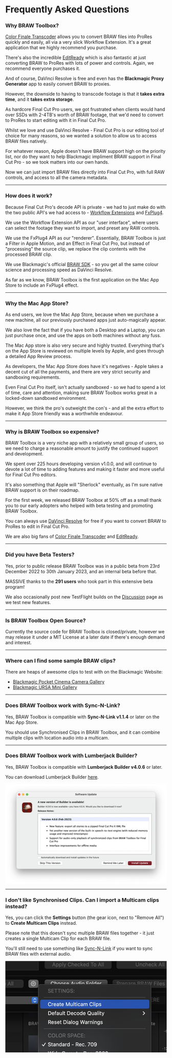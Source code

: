 # Frequently Asked Questions

### Why BRAW Toolbox?

[Color Finale Transcoder](https://colorfinale.com/transcoder) allows you to convert BRAW files into ProRes quickly and easily, all via a very slick Workflow Extension. It's a great application that we highly recommend you purchase.

There's also the incredible [EditReady](https://hedge.video/editready) which is also fantastic at just converting BRAW to ProRes with lots of power and controls. Again, we recommend everyone purchases it.

And of course, DaVinci Resolve is free and even has the **Blackmagic Proxy Generator** app to easily convert BRAW to proxies.

However, the downside to having to transcode footage is that it **takes extra time**, and it **takes extra storage**.

As hardcore Final Cut Pro users, we got frustrated when clients would hand over SSDs with 2-4TB's worth of BRAW footage, that we'd need to convert to ProRes to start editing with it in Final Cut Pro.

Whilst we love and use DaVinci Resolve - Final Cut Pro is our editing tool of choice for many reasons, so we wanted a solution to allow us to access BRAW files natively.

For whatever reason, Apple doesn't have BRAW support high on the priority list, nor do they want to help Blackmagic impliment BRAW support in Final Cut Pro - so we took matters into our own hands.

Now we can just import BRAW files directly into Final Cut Pro, with full RAW controls, and access to all the camera metadata.

----

### How does it work?

Because Final Cut Pro's decode API is private - we had to just make do with the two public API's we had access to - [Workflow Extensions](https://developer.apple.com/documentation/professional_video_applications/workflow_extensions) and [FxPlug4](https://developer.apple.com/documentation/professional_video_applications/fxplug?language=objc).

We use the Workflow Extension API as our "user interface", where users can select the footage they want to import, and preset any RAW controls.

We use the FxPlug4 API as our "renderer". Essentially, BRAW Toolbox is just a Filter in Apple Motion, and an Effect in Final Cut Pro, but instead of "processing" the source clip, we replace the clip contents with the processed BRAW clip.

We use Blackmagic's official [BRAW SDK](https://www.blackmagicdesign.com/developer/product/camera) - so you get all the same colour science and processing speed as DaVinci Resolve.

As far as we know, BRAW Toolbox is the first application on the Mac App Store to include an FxPlug4 effect.

---

### Why the Mac App Store?

As end users, we love the Mac App Store, because when we purchase a new machine, all our previously purchased apps just auto-magically appear.

We also love the fact that if you have both a Desktop and a Laptop, you can just purchase once, and use the apps on both machines without any fuss.

The Mac App store is also very secure and highly trusted. Everything that's on the App Store is reviewed on multiple levels by Apple, and goes through a detailed App Review process.

As developers, the Mac App Store does have it's negatives - Apple takes a decent cut of all the payments, and there are very strict security and sandboxing requirements.

Even Final Cut Pro itself, isn't actually sandboxed - so we had to spend a lot of time, care and attention, making sure BRAW Toolbox works great in a locked-down sandboxed environment.

However, we think the pro's outweight the con's - and all the extra effort to make it App Store friendly was a worthwhile endeavour.

---

### Why is BRAW Toolbox so expensive?

BRAW Toolbox is a very niche app with a relatively small group of users, so we need to charge a reasonable amount to justify the continued support and development.

We spent over 225 hours developing version v1.0.0, and will continue to devote a lot of time to adding features and making it faster and more useful for Final Cut Pro editors.

It's also something that Apple will "Sherlock" eventually, as I'm sure native BRAW support is on their roadmap.

For the first week, we released BRAW Toolbox at 50% off as a small thank you to our early adopters who helped with beta testing and promoting BRAW Toolbox.

You can always use [DaVinci Resolve](https://www.blackmagicdesign.com/products/davinciresolve) for free if you want to convert BRAW to ProRes to edit in Final Cut Pro.

We are also big fans of [Color Finale Transcoder](https://colorfinale.com/transcoder) and [EditReady](https://hedge.video/editready).

---

### Did you have Beta Testers?

Yes, prior to public release BRAW Toolbox was in a public beta from 23rd December 2022 to 30th January 2023, and an internal beta before that.

MASSIVE thanks to the **291 users** who took part in this extensive beta program!

We also occasionally post new TestFlight builds on the [Discussion](https://github.com/latenitefilms/BRAWToolbox/discussions) page as we test new features.

---

### Is BRAW Toolbox Open Source?

Currently the source code for BRAW Toolbox is closed/private, however we may release it under a MIT License at a later date if there's enough demand and interest.

---

### Where can I find some sample BRAW clips?

There are heaps of awesome clips to test with on the Blackmagic Website:

- [Blackmagic Pocket Cinema Camera Gallery](https://www.blackmagicdesign.com/au/products/blackmagicpocketcinemacamera/gallery)
- [Blackmagic URSA Mini Gallery](https://www.blackmagicdesign.com/au/products/blackmagicursaminipro/gallery)

---

### Does BRAW Toolbox work with Sync-N-Link?

Yes, BRAW Toolbox is compatible with **Sync-N-Link v1.1.4** or later on the Mac App Store.

You should use Synchronised Clips in BRAW Toolbox, and it can combine multiple clips with location audio into a multicam.

---

### Does BRAW Toolbox work with Lumberjack Builder?

Yes, BRAW Toolbox is compatible with **Lumberjack Builder v4.0.6** or later.

You can download Lumberjack Builder [here](https://www.lumberjacksystem.com/builder-nle-2/).

![Screenshot](static/builder.png)

---

### I don't like Synchronised Clips. Can I import a Multicam clips instead?

Yes, you can click the **Settings** button (the gear icon, next to "Remove All") to **Create Multicam Clips** instead.

Please note that this doesn't sync multiple BRAW files together - it just creates a single Multicam Clip for each BRAW file.

You'll still need to use something like [Sync-N-Link](https://apps.apple.com/us/app/sync-n-link-x/id517599985?mt=12) if you want to sync BRAW files with external audio.

![Screenshot](static/install-20.png)